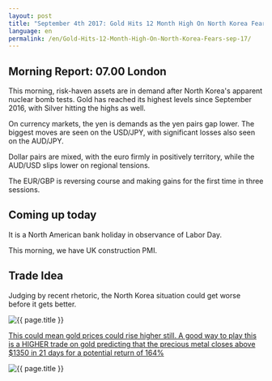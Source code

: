 ```yaml
---
layout: post
title: "September 4th 2017: Gold Hits 12 Month High On North Korea Fears"
language: en
permalink: /en/Gold-Hits-12-Month-High-On-North-Korea-Fears-sep-17/
---
```

## Morning Report: 07.00 London

This morning, risk-haven assets are in demand after North Korea's apparent nuclear bomb tests. Gold has reached its highest levels since September 2016, with Silver hitting the highs as well. 

On currency markets, the yen is demands as the yen pairs gap lower. The biggest moves are seen on the USD/JPY, with significant losses also seen on the AUD/JPY.

Dollar pairs are mixed, with the euro firmly in positively territory, while the AUD/USD slips lower on regional tensions. 

The EUR/GBP is reversing course and making gains for the first time in three sessions.

## Coming up today

It is a North American bank holiday in observance of Labor Day. 

This morning, we have UK construction PMI.

## Trade Idea

Judging by recent rhetoric, the North Korea situation could get worse before it gets better. 

<img class="post-image" src="{{ site.url }}/images/sep-17/2017-09-04_07-12-35.jpg" alt="{{ page.title }}" title="{{ page.title }}">

<a href="%LINK%%?currency=GBP&market=metals&duration_amount=21&duration_units=d&amount=10&amount_type=payout&expiry_type=duration&underlying=frxXAUUSD&formname=higherlower&barrier=1350" target="_blank">This could mean gold prices could rise higher still. A good way to play this is a HIGHER trade on gold predicting that the precious metal closes above $1350 in 21 days for a potential return of 164%</a>

<img class="post-image" src="{{ site.url }}/images/sep-17/2017-09-04_07-15-33.jpg" alt="{{ page.title }}" title="{{ page.title }}">


